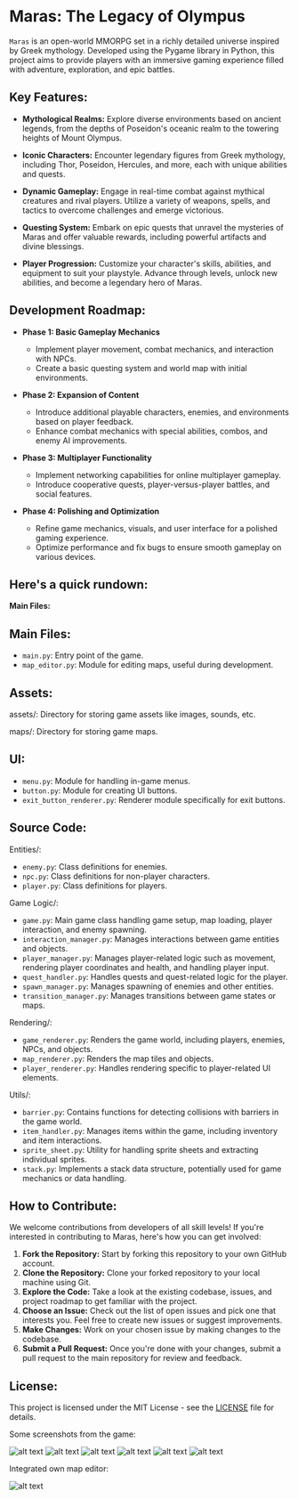 # Maras: The Legacy of Olympus

`Maras` is an open-world MMORPG set in a richly detailed universe inspired by Greek mythology. Developed using the Pygame library in Python, this project aims to provide players with an immersive gaming experience filled with adventure, exploration, and epic battles.

## Key Features:

- **Mythological Realms:** Explore diverse environments based on ancient legends, from the depths of Poseidon's oceanic realm to the towering heights of Mount Olympus.

- **Iconic Characters:** Encounter legendary figures from Greek mythology, including Thor, Poseidon, Hercules, and more, each with unique abilities and quests.

- **Dynamic Gameplay:** Engage in real-time combat against mythical creatures and rival players. Utilize a variety of weapons, spells, and tactics to overcome challenges and emerge victorious.

- **Questing System:** Embark on epic quests that unravel the mysteries of Maras and offer valuable rewards, including powerful artifacts and divine blessings.

- **Player Progression:** Customize your character's skills, abilities, and equipment to suit your playstyle. Advance through levels, unlock new abilities, and become a legendary hero of Maras.

## Development Roadmap:

- **Phase 1: Basic Gameplay Mechanics**
  - Implement player movement, combat mechanics, and interaction with NPCs.
  - Create a basic questing system and world map with initial environments.

- **Phase 2: Expansion of Content**
  - Introduce additional playable characters, enemies, and environments based on player feedback.
  - Enhance combat mechanics with special abilities, combos, and enemy AI improvements.

- **Phase 3: Multiplayer Functionality**
  - Implement networking capabilities for online multiplayer gameplay.
  - Introduce cooperative quests, player-versus-player battles, and social features.

- **Phase 4: Polishing and Optimization**
  - Refine game mechanics, visuals, and user interface for a polished gaming experience.
  - Optimize performance and fix bugs to ensure smooth gameplay on various devices.

## Here's a quick rundown:

**Main Files:**

## Main Files:

- `main.py`: Entry point of the game.
- `map_editor.py`: Module for editing maps, useful during development.

## Assets:

assets/: Directory for storing game assets like images, sounds, etc.

maps/: Directory for storing game maps.

## UI:

- `menu.py`: Module for handling in-game menus.
- `button.py`: Module for creating UI buttons.
- `exit_button_renderer.py`: Renderer module specifically for exit buttons.

## Source Code:

Entities/:

- `enemy.py`: Class definitions for enemies.
- `npc.py`: Class definitions for non-player characters.
- `player.py`: Class definitions for players.

Game Logic/:

- `game.py`: Main game class handling game setup, map loading, player interaction, and enemy spawning.
- `interaction_manager.py`: Manages interactions between game entities and objects.
- `player_manager.py`: Manages player-related logic such as movement, rendering player coordinates and health, and handling player input.
- `quest_handler.py`: Handles quests and quest-related logic for the player.
- `spawn_manager.py`: Manages spawning of enemies and other entities.
- `transition_manager.py`: Manages transitions between game states or maps.

Rendering/:

- `game_renderer.py`: Renders the game world, including players, enemies, NPCs, and objects.
- `map_renderer.py`: Renders the map tiles and objects.
- `player_renderer.py`: Handles rendering specific to player-related UI elements.

Utils/:

- `barrier.py`: Contains functions for detecting collisions with barriers in the game world.
- `item_handler.py`: Manages items within the game, including inventory and item interactions.
- `sprite_sheet.py`: Utility for handling sprite sheets and extracting individual sprites.
- `stack.py`: Implements a stack data structure, potentially used for game mechanics or data handling.

## How to Contribute:

We welcome contributions from developers of all skill levels! If you're interested in contributing to Maras, here's how you can get involved:

1. **Fork the Repository:** Start by forking this repository to your own GitHub account.
2. **Clone the Repository:** Clone your forked repository to your local machine using Git.
3. **Explore the Code:** Take a look at the existing codebase, issues, and project roadmap to get familiar with the project.
4. **Choose an Issue:** Check out the list of open issues and pick one that interests you. Feel free to create new issues or suggest improvements.
5. **Make Changes:** Work on your chosen issue by making changes to the codebase.
6. **Submit a Pull Request:** Once you're done with your changes, submit a pull request to the main repository for review and feedback.

## License:

This project is licensed under the MIT License - see the [LICENSE](LICENSE) file for details.


Some screenshots from the game:

![alt text](<screenshots/Screenshot 2024-06-09 180620.png>)
![alt text](<screenshots/Screenshot 2024-04-12 114947.png>)
![alt text](<screenshots/Screenshot 2024-04-12 115039.png>)
![alt text](<screenshots/Screenshot 2024-04-12 115137.png>)
![alt text](<screenshots/Screenshot 2024-04-12 115211.png>)
![alt text](<screenshots/Screenshot 2024-04-12 115321.png>)

Integrated own map editor:

![alt text](<screenshots/Screenshot 2024-04-12 115713.png>)